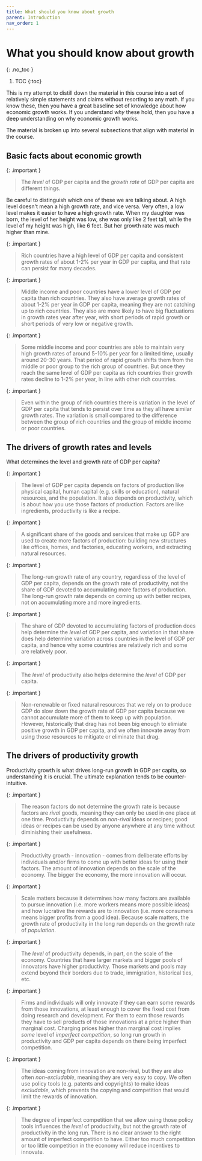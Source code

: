 ```yaml
---
title: What should you know about growth
parent: Introduction
nav_order: 1
---
```


# What you should know about growth
{: .no_toc }

1. TOC 
{:toc}

This is my attempt to distill down the material in this course into a set of relatively simple statements and claims without resorting to any math. If you know these, then you have a great baseline set of knowledge about how economic growth works. If you understand *why* these hold, then you have a deep understanding on why economic growth works. 

The material is broken up into several subsections that align with material in the course.

## Basic facts about economic growth

{: .important }
> The *level* of GDP per capita and the *growth rate* of GDP per capita are different things.

Be careful to distinguish which one of these we are talking about. A high level doesn't mean a high growth rate, and vice versa. Very often, a low level makes it easier to have a high growth rate. When my daughter was born, the level of her height was low, she was only like 2 feet tall, while the level of my height was high, like 6 feet. But her growth rate was much higher than mine. 

{: .important }
> Rich countries have a high level of GDP per capita and consistent growth rates of about 1-2% per year in GDP per capita, and that rate can persist for many decades. 

{: .important }
> Middle income and poor countries have a lower level of GDP per capita than rich countries. They also have average growth rates of about 1-2% per year in GDP per capita, meaning they are not catching up to rich countries. They also are more likely to have big fluctuations in growth rates year after year, with short periods of rapid growth or short periods of very low or negative growth.

{: .important }
> Some middle income and poor countries are able to maintain very high growth rates of around 5-10% per year for a limited time, usually around 20-30 years. That period of rapid growth shifts them from the middle or poor group to the rich group of countries. But once they reach the same level of GDP per capita as rich countries their growth rates decline to 1-2% per year, in line with other rich countries. 

{: .important }
> Even within the group of rich countries there is variation in the level of GDP per capita that tends to persist over time as they all have similar growth rates. The variation is small compared to the difference between the group of rich countries and the group of middle income or poor countries. 

## The drivers of growth rates and levels
What determines the level and growth rate of GDP per capita?

{: .important }
> The level of GDP per capita depends on factors of production like physical capital, human capital (e.g. skills or education), natural resources, and the population. It also depends on productivity, which is about how you use those factors of production. Factors are like ingredients, productivity is like a recipe.

{: .important }
> A significant share of the goods and services that make up GDP are used to create more factors of production: building new structures like offices, homes, and factories, educating workers, and extracting natural resources. 

{: .important }
> The long-run growth rate of any country, regardless of the level of GDP per capita, depends on the growth rate of productivity, not the share of GDP devoted to accumulating more factors of production. The long-run growth rate depends on coming up with better recipes, not on accumulating more and more ingredients.

{: .important }
> The share of GDP devoted to accumulating factors of production does help determine the *level* of GDP per capita, and variation in that share does help determine variation across countries in the level of GDP per capita, and hence why some countries are relatively rich and some are relatively poor. 

{: .important }
> The *level* of productivity also helps determine the *level* of GDP per capita. 

{: .important }
> Non-renewable or fixed natural resources that we rely on to produce GDP do slow down the growth rate of GDP per capita because we cannot accumulate more of them to keep up with population. However, historically that drag has not been big enough to elimiate positive growth in GDP per capita, and we often innovate away from using those resources to mitigate or eliminate that drag.


## The drivers of productivity growth
Productivity growth is what drives long-run growth in GDP per capita, so understanding it is crucial. The ultimate explanation tends to be counter-intuitive. 

{: .important }
> The reason factors do not determine the growth rate is because factors are *rival* goods, meaning they can only be used in one place at one time. Productivity depends on *non-rival* ideas or recipes; good ideas or recipes can be used by anyone anywhere at any time without diminishing their usefulness. 

{: .important }
> Productivity growth - innovation - comes from deliberate efforts by individuals and/or firms to come up with better ideas for using their factors. The amount of innovation depends on the scale of the economy. The bigger the economy, the more innovation will occur.

{: .important }
> Scale matters because it determines how many factors are available to pursue innovation (i.e. more workers means more possible ideas) and how lucrative the rewards are to innovation (i.e. more consumers means bigger profits from a good idea). Because scale matters, the growth rate of productivity in the long run depends on the growth rate of *population*. 

{: .important }
> The *level* of productivity depends, in part, on the scale of the economy. Countries that have larger markets and bigger pools of innovators have higher productivity. Those markets and pools may extend beyond their borders due to trade, immigration, historical ties, etc.

{: .important }
> Firms and individuals will only innovate if they can earn some rewards from those innovations, at least enough to cover the fixed cost from doing research and development. For them to earn those rewards they have to sell products of those innovations at a price higher than marginal cost. Charging prices higher than marginal cost implies *some* level of *imperfect competition*, so long run growth in productivity and GDP per capita depends on there being imperfect competition. 

{: .important }
> The ideas coming from innovation are non-rival, but they are also often *non-excludable*, meaning they are very easy to copy. We often use policy tools (e.g. patents and copyrights) to make ideas *excludable*, which prevents the copying and competition that would limit the rewards of innovation. 

{: .important }
> The degree of imperfect competition that we allow using those policy tools influences the *level* of productivity, but not the growth rate of productivity in the long run. There is no clear answer to the right amount of imperfect competition to have. Either too much competition or too little competition in the economy will reduce incentives to innovate. 